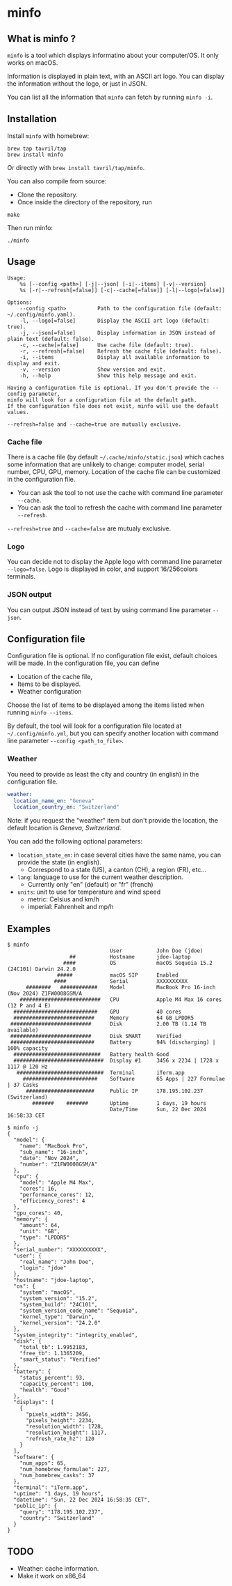 # minfo

## What is minfo ?

`minfo` is a tool which displays informatino about your computer/OS.
It only works on macOS.

Information is displayed in plain text, with an ASCII art logo.
You can display the information without the logo, or just in JSON.

You can list all the information that `minfo` can fetch by running `minfo -i`.

## Installation

Install `minfo` with homebrew:

```text
brew tap tavril/tap
brew install minfo
```

Or directly with `brew install tavril/tap/minfo`.

You can also compile from source:

- Clone the repository.
- Once inside the directory of the repository, run

```shell
make
```

Then run minfo:

```text
./minfo
```

## Usage

```text
Usage:
    %s [--config <path>] [-j|--json] [-i|--items] [-v|--version]
    %s [-r|--refresh[=false]] [-c|--cache[=false]] [-l|--logo[=false]]

Options:
    --config <path>          Path to the configuration file (default: ~/.config/minfo.yaml).
    -l, --logo[=false]       Display the ASCII art logo (default: true).
    -j, --json[=false]       Display information in JSON instead of plain text (default: false).
    -c, --cache[=false]      Use cache file (default: true).
    -r, --refresh[=false]    Refresh the cache file (default: false).
    -i, --items              Display all available information to display and exit.
    -v, --version            Show version and exit.
    -h, --help               Show this help message and exit.

Having a configuration file is optional. If you don't provide the --config parameter,
minfo will look for a configuration file at the default path.
If the configuration file does not exist, minfo will use the default values.

--refresh=false and --cache=true are mutually exclusive.
```

### Cache file

There is a cache file (by default `~/.cache/minfo/static.json`) which caches some information
that are unlikely to change: computer model, serial number, CPU, GPU, memory.
Location of the cache file can be customized in the configuration file.

- You can ask the tool to not use the cache with command line parameter `--cache`.
- You can ask the tool to refresh the cache with command line parameter `--refresh`.

`--refresh=true` and `--cache=false` are mutualy exclusive.

### Logo

You can decide not to display the Apple logo with command line parameter `--logo=false`.
Logo is displayed in color, and support 16/256colors terminals.

### JSON output

You can output JSON instead of text by using command line parameter `--json`.

## Configuration file

Configuration file is optional. If no configuration file exist, default choices will be made.
In the configuration file, you can define

- Location of the cache file,
- Items to be displayed.
- Weather configuration

Choose the list of items to be displayed among the items listed when running `minfo --items`.

By default, the tool will look for a configuration file located at `~/.config/minfo.yml`,
but you can specify another location with command line parameter `--config <path_to_file>`.

### Weather

You need to provide as least the city and country (in english) in the configuration file.

```yaml
weather:
  location_name_en: "Geneva"
  location_country_en: "Switzerland"
```

Note: if you request the "weather" item but don't provide the location, the default location is *Geneva, Switzerland*.

You can add the following optional parameters:

- `location_state_en`: in case several cities have the same name, you can provide the state (in english).
  - Correspond to a state (US), a canton (CH), a region (FR), etc...
- `lang`: language to use for the current weather description.
  - Currently only "en" (default) or "fr" (french)
- `units`: unit to use for temperature and wind speed
  - metric: Celsius and km/h
  - imperial: Fahrenheit and mp/h

## Examples

```text
$ minfo
                                 User           John Doe (jdoe)
                    ##           Hostname       jdoe-laptop
                  ####           OS             macOS Sequoia 15.2 (24C101) Darwin 24.2.0
                #####            macOS SIP      Enabled
               ####              Serial         XXXXXXXXXX
      ########   ############    Model          MacBook Pro 16-inch (Nov 2024) Z1FW0008GSM/A
    ##########################   CPU            Apple M4 Max 16 cores (12 P and 4 E)
  ###########################    GPU            40 cores
  ##########################     Memory         64 GB LPDDR5
 ##########################      Disk           2.00 TB (1.14 TB available)
 ##########################      Disk SMART     Verified
 ###########################     Battery        94% (discharging) | 100% capacity
  ############################   Battery health Good
  #############################  Display #1     3456 x 2234 | 1728 x 1117 @ 120 Hz
   ############################  Terminal       iTerm.app
     ########################    Software       65 Apps | 227 Formulae | 37 Casks
      ######################     Public IP      178.195.102.237 (Switzerland)
        #######    #######       Uptime         1 days, 19 hours
                                 Date/Time      Sun, 22 Dec 2024 16:58:33 CET
````

```text
$ minfo -j
{
  "model": {
    "name": "MacBook Pro",
    "sub_name": "16-inch",
    "date": "Nov 2024",
    "number": "Z1FW0008GSM/A"
  },
  "cpu": {
    "model": "Apple M4 Max",
    "cores": 16,
    "performance_cores": 12,
    "efficiency_cores": 4
  },
  "gpu_cores": 40,
  "memory": {
    "amount": 64,
    "unit": "GB",
    "type": "LPDDR5"
  },
  "serial_number": "XXXXXXXXXX",
  "user": {
    "real_name": "John Doe",
    "login": "jdoe"
  },
  "hostname": "jdoe-laptop",
  "os": {
    "system": "macOS",
    "system_version": "15.2",
    "system_build": "24C101",
    "system_version_code_name": "Sequoia",
    "kernel_type": "Darwin",
    "kernel_version": "24.2.0"
  },
  "system_integrity": "integrity_enabled",
  "disk": {
    "total_tb": 1.9952183,
    "free_tb": 1.1365209,
    "smart_status": "Verified"
  },
  "battery": {
    "status_percent": 93,
    "capacity_percent": 100,
    "health": "Good"
  },
  "displays": [
    {
      "pixels_width": 3456,
      "pixels_height": 2234,
      "resolution_width": 1728,
      "resolution_height": 1117,
      "refresh_rate_hz": 120
    }
  ],
  "software": {
    "num_apps": 65,
    "num_homebrew_formulae": 227,
    "num_homebrew_casks": 37
  },
  "terminal": "iTerm.app",
  "uptime": "1 days, 19 hours",
  "datetime": "Sun, 22 Dec 2024 16:58:35 CET",
  "public_ip": {
    "query": "178.195.102.237",
    "country": "Switzerland"
  }
}
```

## TODO

- Weather: cache information.
- Make it work on x86_64
